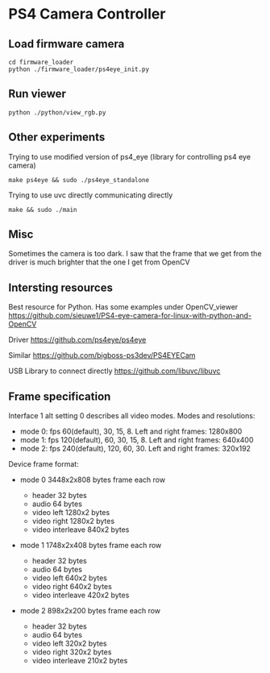 # PS4 Camera Controller

## Load firmware camera

```
cd firmware_loader
python ./firmware_loader/ps4eye_init.py
```

## Run viewer
```
python ./python/view_rgb.py
```

## Other experiments

Trying to use modified version of ps4_eye (library for controlling ps4 eye camera)
```
make ps4eye && sudo ./ps4eye_standalone
```

Trying to use uvc directly communicating directly
```
make && sudo ./main
```

## Misc
Sometimes the camera is too dark. I saw that the frame that we get from the driver is much brighter that the one I get from OpenCV

## Intersting resources

Best resource for Python. Has some examples under OpenCV_viewer
https://github.com/sieuwe1/PS4-eye-camera-for-linux-with-python-and-OpenCV

Driver
https://github.com/ps4eye/ps4eye

Similar
https://github.com/bigboss-ps3dev/PS4EYECam

USB Library to connect directly
https://github.com/libuvc/libuvc

## Frame specification

Interface 1 alt setting 0 describes all video modes.
Modes and resolutions:
- mode 0: fps 60(default), 30, 15, 8. Left and right frames: 1280x800
- mode 1: fps 120(default), 60, 30, 15, 8. Left and right frames: 640x400
- mode 2: fps 240(default), 120, 60, 30. Left and right frames: 320x192

Device frame format:

- mode 0 3448x2x808 bytes frame each row
  - header 32 bytes
  - audio 64 bytes
  - video left 1280x2 bytes
  - video right 1280x2 bytes
  - video interleave 840x2 bytes

- mode 1 1748x2x408 bytes frame each row
  - header 32 bytes
  - audio 64 bytes
  - video left 640x2 bytes
  - video right 640x2 bytes
  - video interleave 420x2 bytes

- mode 2 898x2x200 bytes frame each row
  - header 32 bytes
  - audio 64 bytes
  - video left 320x2 bytes
  - video right 320x2 bytes
  - video interleave 210x2 bytes
